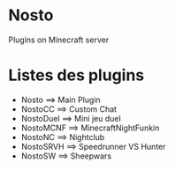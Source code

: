 # Nosto
Plugins on Minecraft server

# Listes des plugins
 - Nosto ==> Main Plugin
 - NostoCC ==> Custom Chat
 - NostoDuel ==> Mini jeu duel
 - NostoMCNF ==> MinecraftNightFunkin
 - NostoNC ==> Nightclub
 - NostoSRVH ==> Speedrunner VS Hunter
 - NostoSW ==> Sheepwars
